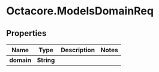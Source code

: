 # Octacore.ModelsDomainReq

## Properties
Name | Type | Description | Notes
------------ | ------------- | ------------- | -------------
**domain** | **String** |  | 


